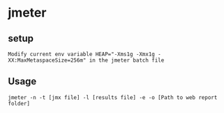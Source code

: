 # jmeter

## setup

    Modify current env variable HEAP="-Xms1g -Xmx1g -XX:MaxMetaspaceSize=256m" in the jmeter batch file

## Usage

    jmeter -n -t [jmx file] -l [results file] -e -o [Path to web report folder]
